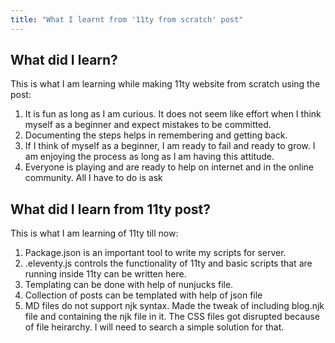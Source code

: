```yaml
---
title: "What I learnt from '11ty from scratch' post"
---
```


## What did I learn?
This is what I am learning while making 11ty website from scratch using the post:
1. It is fun as long as I am curious. It does not seem like effort when I think myself as a beginner and expect mistakes to be committed.
2. Documenting the steps helps in remembering and getting back.
3. If I think of myself as a beginner, I am ready to fail and ready to grow. I am enjoying the process as long as I am having this attitude.
4. Everyone is playing and are ready to help on internet and in the online community. All I have to do is ask
   
## What did I learn from 11ty post?
This is what I am learning of 11ty till now:
1. Package.json is an important tool to write my scripts for server.
2. .eleventy.js controls the functionality of 11ty and basic scripts that are running inside 11ty can be written here.
3. Templating can be done with help of nunjucks file.
4. Collection of posts can be templated with help of json file
5. MD files do not support njk syntax. Made the tweak of including blog.njk file and containing the njk file in it. The CSS files got disrupted because of file heirarchy. I will need to search a simple solution for that.